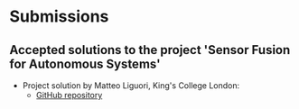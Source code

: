 # Submissions

## Accepted solutions to the project 'Sensor Fusion for Autonomous Systems'
- Project solution by Matteo Liguori, King's College London:
  - [GitHub repository](https://github.com/matteo-liguori/EKF-Bike-Multibody-Sensor-Fusion-/) 
